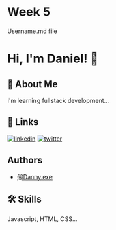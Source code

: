 
# Week 5

Username.md file
# Hi, I'm Daniel! 👋
## 🚀 About Me
I'm learning fullstack development...


## 🔗 Links
[![linkedin](https://img.shields.io/badge/linkedin-0A66C2?style=for-the-badge&logo=linkedin&logoColor=white)](https://www.linkedin.com/in/udechukwudc)
[![twitter](https://img.shields.io/badge/twitter-1DA1F2?style=for-the-badge&logo=twitter&logoColor=white)](https://twitter.com/ChumaUdechukwu)


## Authors

- [@Danny.exe](https://www.github.com/DanielUdechukwu)


## 🛠 Skills
Javascript, HTML, CSS...

